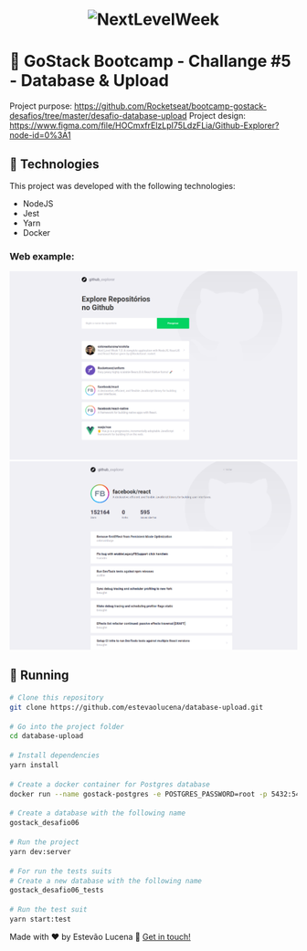 <h1 align="center">
    <img alt="NextLevelWeek" title="#NextLevelWeek" src="https://camo.githubusercontent.com/8c13dc2618dbd7f76d1d574350b98fdee1335ce5/68747470733a2f2f726f636b6574736561742d63646e2e73332d73612d656173742d312e616d617a6f6e6177732e636f6d2f626f6f7463616d702d6865616465722e706e67" width="250px" />
</h1>

# :ledger: GoStack Bootcamp - Challange #5 - Database & Upload

Project purpose: https://github.com/Rocketseat/bootcamp-gostack-desafios/tree/master/desafio-database-upload
Project design: https://www.figma.com/file/HOCmxfrElzLpI75LdzFLia/Github-Explorer?node-id=0%3A1

## :rocket: Technologies
This project was developed with the following technologies:
- NodeJS
- Jest
- Yarn
- Docker

### Web example:
![](.github/Home.png)
![](.github/Details.png)

## :runner: Running

```bash
# Clone this repository
git clone https://github.com/estevaolucena/database-upload.git

# Go into the project folder
cd database-upload

# Install dependencies
yarn install

# Create a docker container for Postgres database
docker run --name gostack-postgres -e POSTGRES_PASSWORD=root -p 5432:5432 -d postgres

# Create a database with the following name
gostack_desafio06

# Run the project
yarn dev:server

# For run the tests suits
# Create a new database with the following name
gostack_desafio06_tests

# Run the test suit
yarn start:test
```


Made with ♥ by Estevão Lucena :wave: [Get in touch!](https://www.linkedin.com/in/estevaolucena/)
